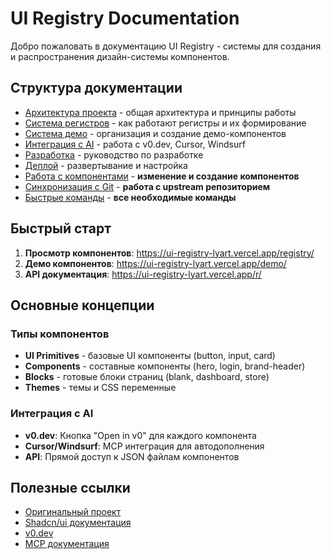 # UI Registry Documentation

Добро пожаловать в документацию UI Registry - системы для создания и распространения дизайн-системы компонентов.

## Структура документации

- [Архитектура проекта](./architecture.md) - общая архитектура и принципы работы
- [Система регистров](./registry-system.md) - как работают регистры и их формирование
- [Система демо](./demo-system.md) - организация и создание демо-компонентов
- [Интеграция с AI](./ai-integration.md) - работа с v0.dev, Cursor, Windsurf
- [Разработка](./development.md) - руководство по разработке
- [Деплой](./deployment.md) - развертывание и настройка
- [Работа с компонентами](./component-workflow.md) - **изменение и создание компонентов**
- [Синхронизация с Git](./git-sync.md) - **работа с upstream репозиторием**
- [Быстрые команды](./quick-commands.md) - **все необходимые команды**

## Быстрый старт

1. **Просмотр компонентов**: https://ui-registry-lyart.vercel.app/registry/
2. **Демо компонентов**: https://ui-registry-lyart.vercel.app/demo/
3. **API документация**: https://ui-registry-lyart.vercel.app/r/

## Основные концепции

### Типы компонентов

- **UI Primitives** - базовые UI компоненты (button, input, card)
- **Components** - составные компоненты (hero, login, brand-header)
- **Blocks** - готовые блоки страниц (blank, dashboard, store)
- **Themes** - темы и CSS переменные

### Интеграция с AI

- **v0.dev**: Кнопка "Open in v0" для каждого компонента
- **Cursor/Windsurf**: MCP интеграция для автодополнения
- **API**: Прямой доступ к JSON файлам компонентов

## Полезные ссылки

- [Оригинальный проект](https://github.com/vercel/registry-starter)
- [Shadcn/ui документация](https://ui.shadcn.com/docs)
- [v0.dev](https://v0.dev)
- [MCP документация](https://modelcontextprotocol.io/)

